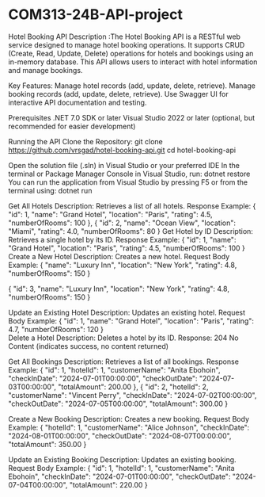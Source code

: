 # COM313-24B-API-project
Hotel Booking API
Description :The Hotel Booking API is a RESTful web service designed to manage hotel booking operations. It supports CRUD (Create, Read, Update, Delete) operations for hotels and bookings using an in-memory database. This API allows users to interact with hotel information and manage bookings.

Key Features: Manage hotel records (add, update, delete, retrieve).
Manage booking records (add, update, delete, retrieve).
Use Swagger UI for interactive API documentation and testing.

Prerequisites
.NET 7.0 SDK or later
Visual Studio 2022 or later (optional, but recommended for easier development)

Running the API
Clone the Repository:
git clone https://github.com/vrsgad/hotel-booking-api.git cd hotel-booking-api

Open the solution file (.sln) in Visual Studio or your preferred IDE
In the terminal or Package Manager Console in Visual Studio, run: dotnet restore
You can run the application from Visual Studio by pressing F5 or from the terminal using: dotnet run

Get All Hotels
Description: Retrieves a list of all hotels.
Response Example:
  {
    "id": 1,
    "name": "Grand Hotel",
    "location": "Paris",
    "rating": 4.5,
    "numberOfRooms": 100
  },
  {
    "id": 2,
    "name": "Ocean View",
    "location": "Miami",
    "rating": 4.0,
    "numberOfRooms": 80
  }
Get Hotel by ID
Description: Retrieves a single hotel by its ID.
Response Example:
{
  "id": 1,
  "name": "Grand Hotel",
  "location": "Paris",
  "rating": 4.5,
  "numberOfRooms": 100
}
Create a New Hotel
Description: Creates a new hotel.
Request Body Example:
{
  "name": "Luxury Inn",
  "location": "New York",
  "rating": 4.8,
  "numberOfRooms": 150
}

{
  "id": 3,
  "name": "Luxury Inn",
  "location": "New York",
  "rating": 4.8,
  "numberOfRooms": 150
}

Update an Existing Hotel
Description: Updates an existing hotel.
Request Body Example:
{
  "id": 1,
  "name": "Grand Hotel",
  "location": "Paris",
  "rating": 4.7,
  "numberOfRooms": 120
}   
Delete a Hotel
Description: Deletes a hotel by its ID.
Response: 204 No Content (indicates success, no content returned)

Get All Bookings
Description: Retrieves a list of all bookings.
Response Example:
  {
    "id": 1,
    "hotelId": 1,
    "customerName": "Anita Ebohoin",
    "checkInDate": "2024-07-01T00:00:00",
    "checkOutDate": "2024-07-03T00:00:00",
    "totalAmount": 200.00
  },
  {
    "id": 2,
    "hotelId": 2,
    "customerName": "Vincent Perry",
    "checkInDate": "2024-07-02T00:00:00",
    "checkOutDate": "2024-07-05T00:00:00",
    "totalAmount": 300.00
  }
  
 Create a New Booking
Description: Creates a new booking.
Request Body Example:
  {
  "hotelId": 1,
  "customerName": "Alice Johnson",
  "checkInDate": "2024-08-01T00:00:00",
  "checkOutDate": "2024-08-07T00:00:00",
  "totalAmount": 350.00
}

Update an Existing Booking
Description: Updates an existing booking.
Request Body Example:
{
  "id": 1,
  "hotelId": 1,
  "customerName": "Anita Ebohoin",
  "checkInDate": "2024-07-01T00:00:00",
  "checkOutDate": "2024-07-04T00:00:00",
  "totalAmount": 220.00
}




